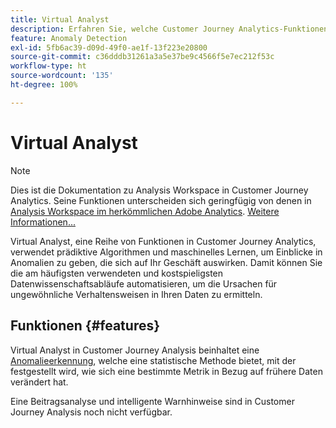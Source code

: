 ```yaml
---
title: Virtual Analyst
description: Erfahren Sie, welche Customer Journey Analytics-Funktionen Virtual Analyst enthalten.
feature: Anomaly Detection
exl-id: 5fb6ac39-d09d-49f0-ae1f-13f223e20800
source-git-commit: c36dddb31261a3a5e37be9c4566f5e7ec212f53c
workflow-type: ht
source-wordcount: '135'
ht-degree: 100%

---
```


# Virtual Analyst

>[!NOTE]
>
>Dies ist die Dokumentation zu Analysis Workspace in Customer Journey Analytics. Seine Funktionen unterscheiden sich geringfügig von denen in [Analysis Workspace im herkömmlichen Adobe Analytics](https://experienceleague.adobe.com/docs/analytics/analyze/analysis-workspace/home.html?lang=de). [Weitere Informationen...](/help/getting-started/cja-aa.md)

Virtual Analyst, eine Reihe von Funktionen in Customer Journey Analytics, verwendet prädiktive Algorithmen und maschinelles Lernen, um Einblicke in Anomalien zu geben, die sich auf Ihr Geschäft auswirken. Damit können Sie die am häufigsten verwendeten und kostspieligsten Datenwissenschaftsabläufe automatisieren, um die Ursachen für ungewöhnliche Verhaltensweisen in Ihren Daten zu ermitteln.

## Funktionen {#features}

Virtual Analyst in Customer Journey Analysis beinhaltet eine [Anomalieerkennung](c-anomaly-detection/anomaly-detection.md), welche eine statistische Methode bietet, mit der festgestellt wird, wie sich eine bestimmte Metrik in Bezug auf frühere Daten verändert hat.

Eine Beitragsanalyse und intelligente Warnhinweise sind in Customer Journey Analysis noch nicht verfügbar.
